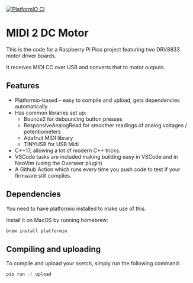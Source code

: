 [![PlatformIO CI](https://github.com/madskjeldgaard/raspberry-pi-pico-usbmidi-platformio-template/actions/workflows/build.yml/badge.svg)](https://github.com/madskjeldgaard/raspberry-pi-pico-usbmidi-platformio-template/actions/workflows/build.yml)

# MIDI 2 DC Motor

This is the code for a Raspberry Pi Pico project featuring two DRV8833 motor driver boards.

It receives MIDI CC over USB and converts that to motor outputs.

## Features

- Platformio-based – easy to compile and upload, gets dependencies automatically
- Has common libraries set up:
  - Bounce2 for debouncing button presses
  - ResponsiveAnalogRead for smoother readings of analog voltages / potentiometers
  - Adafruit MIDI library
  - TINYUSB for USB Midi
- C++17, allowing a lot of modern C++ tricks.
- VSCode tasks are included making building easy in VSCode and in NeoVim (using the Overseer plugin)
- A Github Action which runs every time you push code to test if your firmware still compiles.

## Dependencies

You need to have platformio installed to make use of this.

Install it on MacOS by running homebrew:

```bash
brew install platformio
```

## Compiling and uploading

To compile and upload your sketch, simply run the following command:

```bash
pio run -t upload
```
